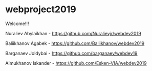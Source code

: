 # webproject2019
Welcome!!!


Nuraliev Abylaikhan - https://github.com/Nuralievjr/webdev2019

Baliikhanov Agabek - https://github.com/Baliikhanov/webdev2019

Barganaev Joldybai - https://github.com/barganaev/webdev19

Aimukhanov Iskander - https://github.com/Esken-VIA/webdev2019
